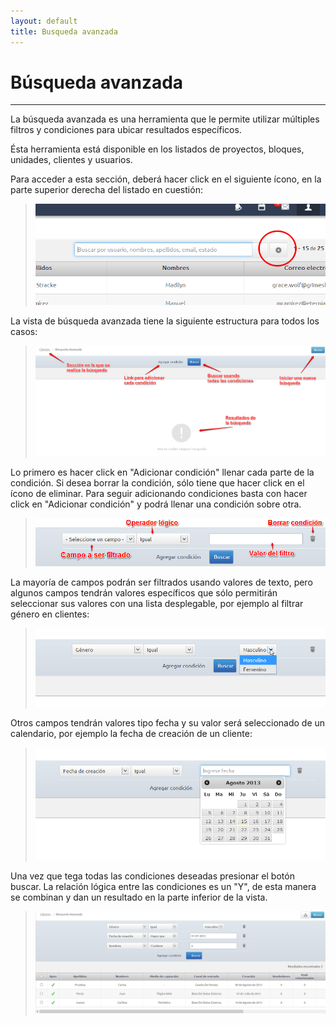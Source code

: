 ```yaml
---
layout: default
title: Busqueda avanzada
---
```


# Búsqueda avanzada
---------------------------------------
  La búsqueda avanzada es una herramienta que le permite utilizar múltiples filtros y condiciones para ubicar resultados específicos.

  Ésta herramienta está disponible en los listados de proyectos, bloques, unidades, clientes y usuarios.

  Para acceder a esta sección, deberá hacer click en el siguiente ícono, en la parte superior derecha del listado en cuestión:
  >![Búsqueda avanzada](/images/botonavanzada.png)

  La vista de búsqueda avanzada tiene la siguiente estructura para todos los casos:
  >![Búsqueda avanzada](/images/bavanzada.png)  

  Lo primero es hacer click en "Adicionar condición" llenar cada parte de la condición. Si desea borrar la condición, sólo tiene que hacer click en el ícono de eliminar. Para seguir adicionando condiciones basta con hacer click en "Adicionar condición" y podrá llenar una condición sobre otra.
  >![Condición](/images/condicion.png)  

  La mayoría de campos podrán ser filtrados usando valores de texto, pero algunos campos tendrán valores específicos que sólo permitirán seleccionar sus valores con una lista desplegable, por ejemplo al filtrar género en clientes:
  >![Género](/images/genero.png)  

  Otros campos tendrán valores tipo fecha y su valor será seleccionado de un calendario, por ejemplo la fecha de creación de un cliente:
  >![Fecha de creación](/images/fechacreacion.png)  

  Una vez que tega todas las condiciones deseadas presionar el botón buscar. La relación lógica entre las condiciones es un "Y", de esta manera se combinan y dan un resultado en la parte inferior de la vista.
  >![Buscar](/images/babuscar.png)    